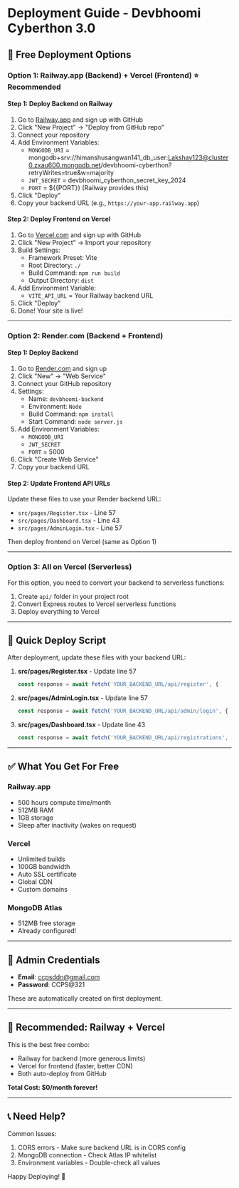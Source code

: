 # Deployment Guide - Devbhoomi Cyberthon 3.0

## 🚀 Free Deployment Options

### Option 1: Railway.app (Backend) + Vercel (Frontend) ⭐ Recommended

#### Step 1: Deploy Backend on Railway

1. Go to [Railway.app](https://railway.app) and sign up with GitHub
2. Click "New Project" → "Deploy from GitHub repo"
3. Connect your repository
4. Add Environment Variables:
   - `MONGODB_URI` = mongodb+srv://himanshusangwan141_db_user:Lakshay123@cluster0.zxau600.mongodb.net/devbhoomi-cyberthon?retryWrites=true&w=majority
   - `JWT_SECRET` = devbhoomi_cyberthon_secret_key_2024
   - `PORT` = ${{PORT}} (Railway provides this)
5. Click "Deploy"
6. Copy your backend URL (e.g., `https://your-app.railway.app`)

#### Step 2: Deploy Frontend on Vercel

1. Go to [Vercel.com](https://vercel.com) and sign up with GitHub
2. Click "New Project" → Import your repository
3. Build Settings:
   - Framework Preset: Vite
   - Root Directory: `./`
   - Build Command: `npm run build`
   - Output Directory: `dist`
4. Add Environment Variable:
   - `VITE_API_URL` = Your Railway backend URL
5. Click "Deploy"
6. Done! Your site is live!

---

### Option 2: Render.com (Backend + Frontend)

#### Step 1: Deploy Backend

1. Go to [Render.com](https://render.com) and sign up
2. Click "New" → "Web Service"
3. Connect your GitHub repository
4. Settings:
   - Name: `devbhoomi-backend`
   - Environment: `Node`
   - Build Command: `npm install`
   - Start Command: `node server.js`
5. Add Environment Variables:
   - `MONGODB_URI`
   - `JWT_SECRET`
   - `PORT` = 5000
6. Click "Create Web Service"
7. Copy your backend URL

#### Step 2: Update Frontend API URLs

Update these files to use your Render backend URL:
- `src/pages/Register.tsx` - Line 57
- `src/pages/Dashboard.tsx` - Line 43
- `src/pages/AdminLogin.tsx` - Line 57

Then deploy frontend on Vercel (same as Option 1)

---

### Option 3: All on Vercel (Serverless)

For this option, you need to convert your backend to serverless functions:

1. Create `api/` folder in your project root
2. Convert Express routes to Vercel serverless functions
3. Deploy everything to Vercel

---

## 📝 Quick Deploy Script

After deployment, update these files with your backend URL:

1. **src/pages/Register.tsx** - Update line 57
   ```javascript
   const response = await fetch('YOUR_BACKEND_URL/api/register', {
   ```

2. **src/pages/AdminLogin.tsx** - Update line 57
   ```javascript
   const response = await fetch('YOUR_BACKEND_URL/api/admin/login', {
   ```

3. **src/pages/Dashboard.tsx** - Update line 43
   ```javascript
   const response = await fetch('YOUR_BACKEND_URL/api/registrations', {
   ```

---

## ✅ What You Get For Free

### Railway.app
- 500 hours compute time/month
- 512MB RAM
- 1GB storage
- Sleep after inactivity (wakes on request)

### Vercel
- Unlimited builds
- 100GB bandwidth
- Auto SSL certificate
- Global CDN
- Custom domains

### MongoDB Atlas
- 512MB free storage
- Already configured!

---

## 🔐 Admin Credentials

- **Email**: ccpsddn@gmail.com
- **Password**: CCPS@321

These are automatically created on first deployment.

---

## 🎯 Recommended: Railway + Vercel

This is the best free combo:
- Railway for backend (more generous limits)
- Vercel for frontend (faster, better CDN)
- Both auto-deploy from GitHub

**Total Cost: $0/month forever!**

---

## 📞 Need Help?

Common Issues:
1. CORS errors - Make sure backend URL is in CORS config
2. MongoDB connection - Check Atlas IP whitelist
3. Environment variables - Double-check all values

Happy Deploying! 🚀

